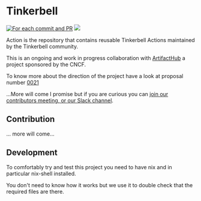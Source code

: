 # Tinkerbell

[![For each commit and
PR](https://github.com/gianarb/actions/workflows/For%20each%20commit%20and%20PR/badge.svg)](https://github.com/gianarb/actions/actions?query=workflow%3A%22For+each+commit+and+PR%22)
![](https://img.shields.io/badge/Stability-Experimental-red.svg)

Action is the repository that contains reusable Tinkerbell Actions maintained by
the Tinkerbell community.

This is an ongoing and work in progress collaboration with
[ArtifactHub](https://artifacthub.io) a project sponsored by the CNCF.

To know more about the direction of the project have a look at proposal number
[0021](https://github.com/tinkerbell/proposals/blob/master/proposals/0021/README.md)

...More will come I promise but if you are curious you can [join our contributors
meeting, or our Slack channel](https://tinkerbell.org/community/).

## Contribution

... more will come...

## Development

To comfortably try and test this project you need to have nix and in particular
nix-shell installed.

You don't need to know how it works but we use it to double check that the
required files are there.
